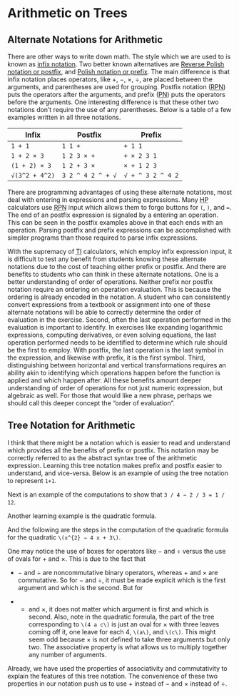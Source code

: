 # Arithmetic on Trees

## Alternate Notations for Arithmetic

There are other ways to write down math. The style which we are used to is
known as [infix notation][1]. Two better known alternatives are
[Reverse Polish notation or postfix][3], and [Polish notation or prefix][2].
The main difference is that infix notation places operators, like +, −,
×, ÷, are placed between the arguments, and parentheses are used
for grouping. Postfix notation
(<acronym title="Reverse Polish Notation">RPN</acronym>) puts the operators
after the arguments, and prefix
(<acronym title="Polish Notation">PN</acronym>) puts the operators before the
arguments. One interesting difference is that these other two notations
don’t require the use of any parentheses. Below is a table of a few
examples written in all three notations.

| Infix | Postfix | Prefix |
| --- | --- | --- |
| `1 + 1` | `1 1 +` | `+ 1 1` |
| `1 + 2 × 3` | `1 2 3 × +` | `+ × 2 3 1` |
| `(1 + 2) × 3` | `1 2 + 3 ×` | `× + 1 2 3` |
| `√(3^2 + 4^2)` | `3 2 ^ 4 2 ^ + √` | `√ + ^ 3 2 ^ 4 2` |

<!--
<table>
<thead>
<tr>
	<th>Infix</th>
	<th>Postfix</th>
	<th>Prefix</th>
</tr>
</thead>
<tbody>
<tr>
	<td><code>1 + 1</code></td>
	<td><code>1 1 +</code></td>
	<td><code>+ 1 1</code></td>
</tr>
<tr>
	<td><code>1 + 2 × 3</code></td>
	<td><code>1 2 3 × +</code></td>
	<td><code>+ × 2 3 1</code></td>
</tr>
<tr>
	<td><code>(1 + 2) × 3</code></td>
	<td><code>1 2 + 3 ×</code></td>
	<td><code>× 3 + 1 2</code></td>
</tr>
<tr>
	<td><code>√(3^2 + 4^2)</code></td>
	<td><code>3 2 ^ 4 2 ^ + √</code></td>
	<td><code>√ + ^ 3 2 ^ 4 2</code></td>
</tr>
</tbody>
</table>
-->

There are programming advantages of using these alternate notations,
most deal with entering in expressions and parsing expressions.
Many <acronym title="Hewlett Packard">HP</acronym> calculators use
<acronym title="Reverse Polish Notation">RPN</acronym> input which
allows them to forgo buttons for `(`, `)`, and `=`. The end of an
postfix expression is signaled by a entering an operation. This can be
seen in the postfix examples above in that each ends with an operation.
Parsing postfix and prefix expressions can be accomplished with simpler
programs than those required to parse infix expressions.

With the supremacy of <acronym title="Texas Instruments">TI</acronym>
calculators, which employ infix expression input, it is difficult to
test any benefit from students knowing these alternate notations due to
the cost of teaching either prefix or postfix. And there are benefits to
students who can think in these alternate notations. One is a better
understanding of order of operations. Neither prefix nor postfix
notation require an ordering on operation evaluation. This is because
the ordering is already encoded in the notation. A student who can
consistently convert expressions from a textbook or assignment into one
of these alternate notations will be able to correctly determine the
order of evaluation in the exercise. Second, often the last operation
performed in the evaluation is important to identify. In exercises like
expanding logarithmic expressions, computing derivatives, or even
solving equations, the last operation performed needs to be identified
to determine which rule should be the first to employ. With postfix, the
last operation is the last symbol in the expression, and likewise with
prefix, it is the first symbol. Third, distinguishing between horizontal
and vertical transformations requires an ability akin to identifying
which operations happen before the function is applied and which happen
after. All these benefits amount deeper understanding of order of
operations for not just numeric expression, but algebraic as well. For
those that would like a new phrase, perhaps we should call this deeper
concept the “order of evaluation”.

## Tree Notation for Arithmetic

I think that there might be a notation which is easier to read and
understand which provides all the benefits of prefix or postfix. This
notation may be correctly referred to as the abstract syntax tree of the
arithmetic expression. Learning this tree notation makes prefix and
postfix easier to understand, and vice-versa. Below is an example of
using the tree notation to represent `1+1`.

Next is an example of the computations to show that
`3 / 4 − 2 / 3 = 1 / 12`.

Another learning example is the quadratic formula.

And the following are the steps in the computation of the quadratic
formula for the quadratic `\(x^{2} − 4 x + 3\)`.

One may notice the use of boxes for operators like − and ÷
versus the use of ovals for + and ×. This is due to the fact that

- − and ÷ are noncommutative binary operators, whereas + and
  × are commutative. So for − and ÷, it must be made
  explicit which is the first argument and which is the second. But for

- + and ×, it does not matter which argument is first and which is
  second. Also, note in the quadratic formula, the part of the tree
  corresponding to `\(4 a c\)` is just an oval for × with three
  leaves coming off it, one leave for each 4, `\(a\)`, and `\(c\)`. This
  might seem odd because × is not defined to take three arguments
  but only two. The associative property is what allows us to multiply
  together any number of arguments.

Already, we have used the properties of associativity and commutativity
to explain the features of this tree notation. The convenience of these
two properties in our notation push us to use + instead of − and
× instead of ÷.

[1]: https://en.wikipedia.org/wiki/Infix_notation "Infix notation"
[2]: https://en.wikipedia.org/wiki/Polish_notation "Polish notation"
[3]: https://en.wikipedia.org/wiki/Reverse_Polish_notation "Reverse Polish notation"
[4]: https://en.wikipedia.org/wiki/Lisp_%28programming_language%29#Syntax_and_semantics "LISP"
[5]: https://en.wikipedia.org/wiki/Smalltalk#Expressions "Smalltalk"
[6]: https://en.wikipedia.org/wiki/APL_%28programming_language%29 "APL"
